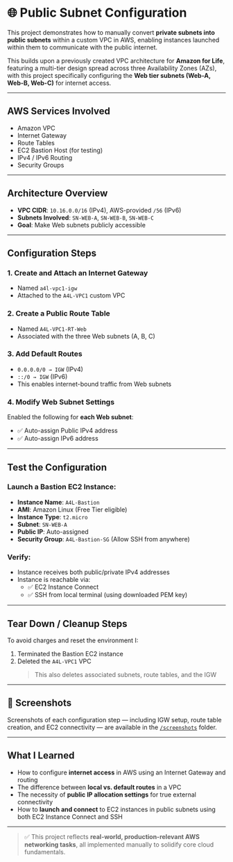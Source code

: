 # 🌐 Public Subnet Configuration

This project demonstrates how to manually convert **private subnets into public subnets** within a custom VPC in AWS, enabling instances launched within them to communicate with the public internet.

This builds upon a previously created VPC architecture for **Amazon for Life**, featuring a multi-tier design spread across three Availability Zones (AZs), with this project specifically configuring the **Web tier subnets (Web-A, Web-B, Web-C)** for internet access.

---

## AWS Services Involved

- Amazon VPC  
- Internet Gateway  
- Route Tables  
- EC2 Bastion Host (for testing)  
- IPv4 / IPv6 Routing  
- Security Groups  

---

## Architecture Overview

- **VPC CIDR**: `10.16.0.0/16` (IPv4), AWS-provided `/56` (IPv6)
- **Subnets Involved**: `SN-WEB-A`, `SN-WEB-B`, `SN-WEB-C`
- **Goal**: Make Web subnets publicly accessible

---

## Configuration Steps

### 1. Create and Attach an Internet Gateway
- Named `a4l-vpc1-igw`
- Attached to the `A4L-VPC1` custom VPC

### 2. Create a Public Route Table
- Named `A4L-VPC1-RT-Web`
- Associated with the three Web subnets (A, B, C)

### 3. Add Default Routes
- `0.0.0.0/0 → IGW` (IPv4)
- `::/0 → IGW` (IPv6)
- This enables internet-bound traffic from Web subnets

### 4. Modify Web Subnet Settings
Enabled the following for **each Web subnet**:
- ✅ Auto-assign Public IPv4 address
- ✅ Auto-assign IPv6 address

---

## Test the Configuration

### Launch a Bastion EC2 Instance:
- **Instance Name**: `A4L-Bastion`
- **AMI**: Amazon Linux (Free Tier eligible)
- **Instance Type**: `t2.micro`
- **Subnet**: `SN-WEB-A`
- **Public IP**: Auto-assigned
- **Security Group**: `A4L-Bastion-SG` (Allow SSH from anywhere)

### Verify:
- Instance receives both public/private IPv4 addresses
- Instance is reachable via:
  - ✅ EC2 Instance Connect
  - ✅ SSH from local terminal (using downloaded PEM key)

---

##  Tear Down / Cleanup Steps

To avoid charges and reset the environment I:
1. Terminated the Bastion EC2 instance
2. Deleted the `A4L-VPC1` VPC  
   > This also deletes associated subnets, route tables, and the IGW

---

## 📸 Screenshots

Screenshots of each configuration step — including IGW setup, route table creation, and EC2 connectivity — are available in the [`/screenshots`](./screenshots) folder.

---

## What I Learned

- How to configure **internet access** in AWS using an Internet Gateway and routing
- The difference between **local vs. default routes** in a VPC
- The necessity of **public IP allocation settings** for true external connectivity
- How to **launch and connect** to EC2 instances in public subnets using both EC2 Instance Connect and SSH

---

> ✅ This project reflects **real-world, production-relevant AWS networking tasks**, all implemented manually to solidify core cloud fundamentals.
